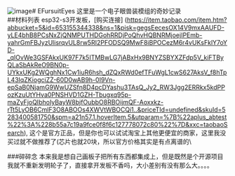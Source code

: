![image](https://github.com/user-attachments/assets/e509436f-c057-4f62-9df2-b46d006ec7f8)# EFursuitEyes
这里是一个电子眼兽装模组的奇妙记录  
##材料列表
esp32-s3开发板，[购买连接] (https://item.taobao.com/item.htm?abbucket=5&id=653155344338&ns=1&pisk=gegsEecesOX14V9mxAAUFD-yLE4bhB8PCsNxZjQNMPUTHDGohRRDjPoQhvHQBNRMjoejIPEmb-yahrGmFBJyzUlisrqvUL8rw5RI2PFODSQ9MwF8iBPOCezM6r4vUKsFklY7oYD-_qIOvWe3GSFAkxUK97F7k5ITMBwLG7jABxHx9BNYZSBYXZFdp5V_kiFTByQLaSbAkReO9BN0p-UYkxUKg2WQghNx1Cw1iuR6hsh_dZQxRWd0efTFuWgL1cwS627AksV_f8hTpL43IqZKiogciZZ-60D0wAB9h-0I9Vn-epSaB0NjamG9WwUZSfn8D4pcDYashu3TAsQ_Jy2_RW3Jgg2ERRkx5kdPPozKzuUtYHva0PNSHVD1GZH-Tbugxq95p-maZyFjoQIbhoIyBayW8bjfOubbO8RBOijmQF-Aoxxkz-rTt5LyOB6CmlF3O8ABOOs4XWVtWBOCQi1..&priceTId=undefined&skuId=5283400581750&spm=a21n57.1.hoverItem.5&utparam=%7B%22aplus_abtest%22%3A%228b55a7c19a9fce0f8f6c127778072c80%22%7D&xxc=taobaoSearch), 这个是官方正品，但是你也可以试试淘宝上其他更便宜的商家，这里我没买过就不做推荐了\(芯片也就20块，所以官方价格其实是有点离谱的\

###碎碎念
本来我是想自己画板子把所有东西都集成上，但是既然是个开源项目我就不重新发明轮子了，直接拿开发板不香吗，大小差别有没有那么大。。。。
